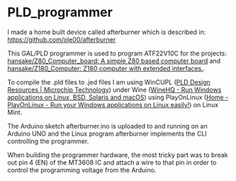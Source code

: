 # PLD_programmer

I made a home built device called afterburner which is described in: https://github.com/ole00/afterburner

This GAL/PLD programmer is used to program ATF22V10C for the projects: 
[hansake/Z80_Computer_board: A simple Z80 based computer board](https://github.com/hansake/Z80_Computer_board)
and [hansake/Z180_Computer: Z180 computer with extended interfaces.](https://github.com/hansake/Z180_Computer).

To compile the .pld files to .jed files I am using WinCUPL 
([PLD Design Resources | Microchip Technology](https://www.microchip.com/en-us/products/fpgas-and-plds/spld-cplds/pld-design-resources)) 
under Wine ([WineHQ - Run Windows applications on Linux, BSD, Solaris and macOS](https://www.winehq.org/)) 
using PlayOnLinux ([Home - PlayOnLinux - Run your Windows applications on Linux easily!](https://www.playonlinux.com/en/)) on Linux Mint.

The Arduino sketch afterburner.ino is uploaded to and running on an Arduino UNO and the Linux program afterburner implements the CLI controlling
the programmer.

When building the programmer hardware, the most tricky part was to break out pin 4 (EN) of the MT3608 IC and attach a wire
to that pin in order to control the programming voltage from the Arduino.
